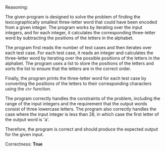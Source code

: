 Reasoning:

The given program is designed to solve the problem of finding the lexicographically smallest three-letter word that could have been encoded from a given integer. The program works by iterating over the input integers, and for each integer, it calculates the corresponding three-letter word by subtracting the positions of the letters in the alphabet.

The program first reads the number of test cases and then iterates over each test case. For each test case, it reads an integer and calculates the three-letter word by iterating over the possible positions of the letters in the alphabet. The program uses a list to store the positions of the letters and sorts the list to ensure that the letters are in the correct order.

Finally, the program prints the three-letter word for each test case by converting the positions of the letters to their corresponding characters using the `chr` function.

The program correctly handles the constraints of the problem, including the range of the input integers and the requirement that the output words consist of three lowercase letters. The program also correctly handles the case where the input integer is less than 28, in which case the first letter of the output word is 'a'.

Therefore, the program is correct and should produce the expected output for the given input.

Correctness: **True**